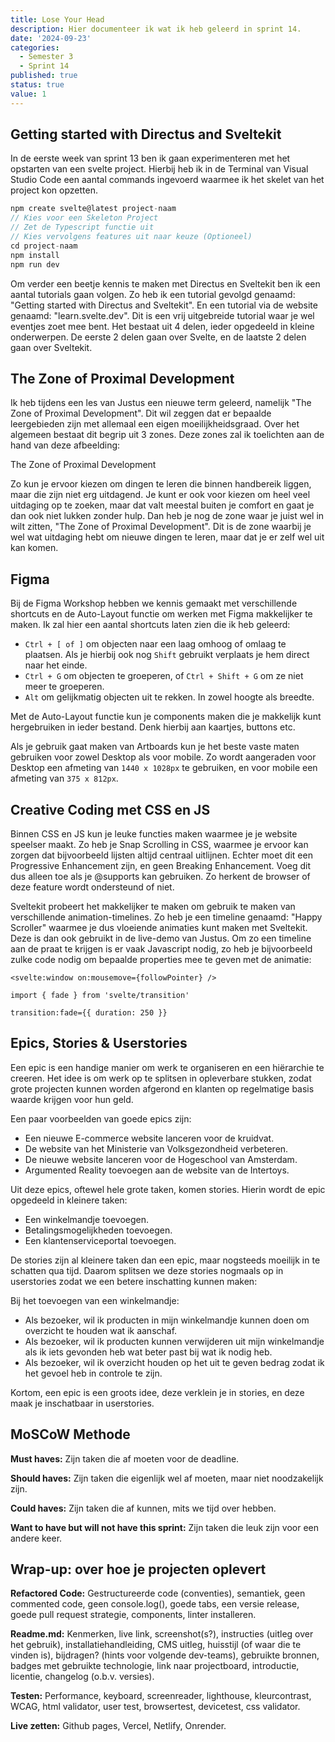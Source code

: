 ```yaml
---
title: Lose Your Head
description: Hier documenteer ik wat ik heb geleerd in sprint 14.
date: '2024-09-23'
categories:
  - Semester 3
  - Sprint 14
published: true
status: true
value: 1
---
```




## Getting started with Directus and Sveltekit
In de eerste week van sprint 13 ben ik gaan experimenteren met het opstarten van een svelte project. Hierbij heb ik 
in de Terminal van Visual Studio Code een aantal commands ingevoerd waarmee ik het skelet van het project kon opzetten. 
<br>

````ts
npm create svelte@latest project-naam
// Kies voor een Skeleton Project
// Zet de Typescript functie uit
// Kies vervolgens features uit naar keuze (Optioneel)
cd project-naam
npm install
npm run dev
````
Om verder een beetje kennis te maken met Directus en Sveltekit ben ik een aantal tutorials gaan volgen.
Zo heb ik een tutorial gevolgd genaamd: "Getting started with Directus and Sveltekit". En een tutorial 
via de website genaamd: "learn.svelte.dev". Dit is een vrij uitgebreide tutorial waar je wel eventjes 
zoet mee bent. Het bestaat uit 4 delen, ieder opgedeeld in kleine onderwerpen. De eerste 2 delen gaan 
over Svelte, en de laatste 2 delen gaan over Sveltekit.

## The Zone of Proximal Development
Ik heb tijdens een les van Justus een nieuwe term geleerd, namelijk "The Zone of Proximal Development". Dit wil zeggen
dat er bepaalde leergebieden zijn met allemaal een eigen moeilijkheidsgraad. Over het algemeen bestaat dit begrip uit 3 zones.
Deze zones zal ik toelichten aan de hand van deze afbeelding:
<br>

The Zone of Proximal Development

Zo kun je ervoor kiezen om dingen te leren die binnen handbereik liggen, maar die zijn niet erg uitdagend. Je kunt er ook voor kiezen
om heel veel uitdaging op te zoeken, maar dat valt meestal buiten je comfort en gaat je dan ook niet lukken zonder hulp. Dan heb je nog
de zone waar je juist wel in wilt zitten, "The Zone of Proximal Development". Dit is de zone waarbij je wel wat uitdaging hebt om nieuwe 
dingen te leren, maar dat je er zelf wel uit kan komen.

## Figma 
Bij de Figma Workshop hebben we kennis gemaakt met verschillende shortcuts en de Auto-Layout functie om werken met Figma makkelijker te maken.
Ik zal hier een aantal shortcuts laten zien die ik heb geleerd:
- ``Ctrl + [ of ]`` om objecten naar een laag omhoog of omlaag te plaatsen. Als je hierbij ook nog ``Shift`` gebruikt verplaats je hem direct naar het einde.
- ``Ctrl + G`` om objecten te groeperen, of ``Ctrl + Shift + G`` om ze niet meer te groeperen.
- ``Alt`` om gelijkmatig objecten uit te rekken. In zowel hoogte als breedte.

Met de Auto-Layout functie kun je components maken die je makkelijk kunt hergebruiken in ieder bestand. Denk hierbij aan kaartjes, buttons etc. 

Als je gebruik gaat maken van Artboards kun je het beste vaste maten gebruiken voor zowel Desktop als voor mobile. Zo wordt aangeraden voor Desktop
een afmeting van ``1440 x 1028px`` te gebruiken, en voor mobile een afmeting van ``375 x 812px``.

## Creative Coding met CSS en JS
Binnen CSS en JS kun je leuke functies maken waarmee je je website speelser maakt. Zo heb je Snap Scrolling in CSS, waarmee je ervoor kan zorgen 
dat bijvoorbeeld lijsten altijd centraal uitlijnen. Echter moet dit een Progressive Enhancement zijn, en geen Breaking Enhancement. Voeg dit dus 
alleen toe als je @supports kan gebruiken. Zo herkent de browser of deze feature wordt ondersteund of niet.

Sveltekit probeert het makkelijker te maken om gebruik te maken van verschillende animation-timelines. Zo heb je een timeline genaamd: "Happy Scroller"
waarmee je dus vloeiende animaties kunt maken met Sveltekit. Deze is dan ook gebruikt in de live-demo van Justus. Om zo een timeline aan de praat te 
krijgen is er vaak Javascript nodig, zo heb je bijvoorbeeld zulke code nodig om bepaalde properties mee te geven met de animatie:

``<svelte:window on:mousemove={followPointer} />``

``import { fade } from 'svelte/transition'``

``transition:fade={{ duration: 250 }}``

## Epics, Stories & Userstories
Een epic is een handige manier om werk te organiseren en een hiërarchie te creeren. Het idee is om werk op te splitsen in 
opleverbare stukken, zodat grote projecten kunnen worden afgerond en klanten op regelmatige basis waarde krijgen voor hun geld.

Een paar voorbeelden van goede epics zijn:
- Een nieuwe E-commerce website lanceren voor de kruidvat.
- De website van het Ministerie van Volksgezondheid verbeteren.
- De nieuwe website lanceren voor de Hogeschool van Amsterdam.
- Argumented Reality toevoegen aan de website van de Intertoys.

Uit deze epics, oftewel hele grote taken, komen stories. Hierin wordt de epic opgedeeld in kleinere taken:
- Een winkelmandje toevoegen.
- Betalingsmogelijkheden toevoegen.
- Een klantenserviceportal toevoegen.

De stories zijn al kleinere taken dan een epic, maar nogsteeds moeilijk in te schatten qua tijd. Daarom splitsen
we deze stories nogmaals op in userstories zodat we een betere inschatting kunnen maken:

Bij het toevoegen van een winkelmandje:
- Als bezoeker, wil ik producten in mijn winkelmandje kunnen doen om overzicht te houden wat ik aanschaf.
- Als bezoeker, wil ik producten kunnen verwijderen uit mijn winkelmandje als ik iets gevonden heb wat beter past bij wat ik nodig heb.
- Als bezoeker, wil ik overzicht houden op het uit te geven bedrag zodat ik het gevoel heb in controle te zijn.

Kortom, een epic is een groots idee, deze verklein je in stories, en deze maak je inschatbaar in userstories.

## MoSCoW Methode
**Must haves:** Zijn taken die af moeten voor de deadline.

**Should haves:** Zijn taken die eigenlijk wel af moeten, maar niet noodzakelijk zijn.

**Could haves:** Zijn taken die af kunnen, mits we tijd over hebben.

**Want to have but will not have this sprint:** Zijn taken die leuk zijn voor een andere keer.

## Wrap-up: over hoe je projecten oplevert

**Refactored Code:** Gestructureerde code (conventies), semantiek, geen commented code, geen console.log(), goede tabs, een versie release, goede pull request strategie, components, linter installeren.  

**Readme.md:** Kenmerken, live link, screenshot(s?), instructies (uitleg over het gebruik), installatiehandleiding, CMS uitleg, huisstijl (of waar die te vinden is), bijdragen? (hints voor volgende dev-teams), gebruikte bronnen, badges met gebruikte technologie, link naar projectboard, introductie, licentie, changelog (o.b.v. versies).

**Testen:** Performance, keyboard, screenreader, lighthouse, kleurcontrast, WCAG, html validator, user test, browsertest, devicetest, css validator.

**Live zetten:** Github pages, Vercel, Netlify, Onrender.